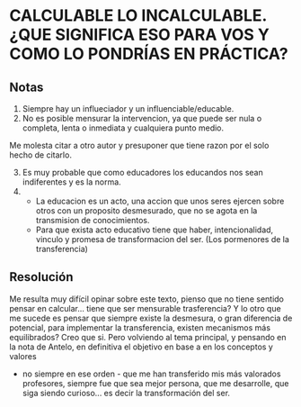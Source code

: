 # CALCULABLE LO INCALCULABLE. ¿QUE SIGNIFICA ESO PARA VOS Y COMO LO PONDRÍAS EN PRÁCTICA?

## Notas

1. Siempre hay un influeciador y un influenciable/educable.
2. No es posible mensurar la intervencion, ya que puede ser nula o completa, lenta o inmediata y cualquiera punto medio.

Me molesta citar a otro autor y presuponer que tiene razon por el solo hecho de citarlo.

3. Es muy probable que como educadores los educandos nos sean indiferentes y es la norma.
4. 
    * La educacion es un acto, una accion que unos seres ejercen sobre otros con un proposito desmesurado, que no se agota
en la transmision de conocimientos.
    * Para que exista acto educativo tiene que haber, intencionalidad, vinculo y promesa de transformacion del ser.
    (Los pormenores de la transferencia)
    


## Resolución

Me resulta muy difícil opinar sobre este texto, pienso que no tiene sentido pensar en calcular... tiene que ser 
mensurable trasferencia? Y lo otro que me sucede es pensar que siempre existe la desmesura, o gran diferencia de potencial,
para implementar la transferencia, existen mecanismos más equilibrados? Creo que si.
Pero volviendo al tema principal, y pensando en la nota de Antelo, en definitiva el objetivo en base a en los conceptos y valores
 - no siempre en ese orden - que me han transferido mis más valorados profesores, siempre fue que sea mejor persona, que me 
 desarrolle, que siga siendo curioso... es decir la transformación del ser.